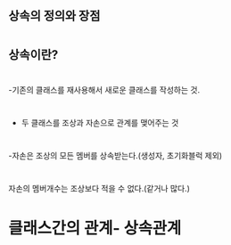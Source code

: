 ##  상속의 정의와 장점
#  
##  상속이란?
#  
-기존의 클래스를 재사용해서 새로운 클래스를 작성하는 것.
#  
- 두 클래스를 조상과 자손으로 관계를 맺어주는 것
#  
-자손은 조상의 모든 멤버를 상속받는다.(생성자, 초기화블럭 제외)
#  
자손의 멤버개수는 조상보다 적을 수 없다.(같거나 많다.)
#  
#  
#  클래스간의 관계- 상속관계


